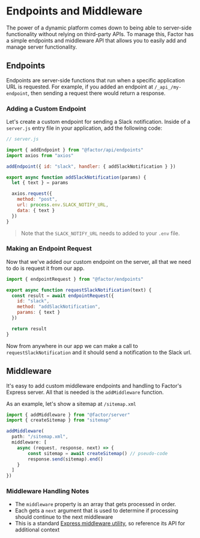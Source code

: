 # Endpoints and Middleware

The power of a dynamic platform comes down to being able to server-side functionality without relying on third-party APIs. To manage this, Factor has a simple endpoints and middleware API that allows you to easily add and manage server functionality.

## Endpoints

Endpoints are server-side functions that run when a specific application URL is requested. For example, if you added an endpoint at `/_api_/my-endpoint`, then sending a request there would return a response.

### Adding a Custom Endpoint

Let's create a custom endpoint for sending a Slack notification. Inside of a `server.js` entry file in your application, add the following code:

```js
// server.js

import { addEndpoint } from "@factor/api/endpoints"
import axios from "axios"

addEndpoint({ id: "slack", handler: { addSlackNotification } })

export async function addSlackNotification(params) {
  let { text } = params

  axios.request({
    method: "post",
    url: process.env.SLACK_NOTIFY_URL,
    data: { text }
  })
}
```

> Note that the `SLACK_NOTIFY_URL` needs to added to your `.env` file.

### Making an Endpoint Request

Now that we've added our custom endpoint on the server, all that we need to do is request it from our app.

```js
import { endpointRequest } from "@factor/endpoints"

export async function requestSlackNotification(text) {
  const result = await endpointRequest({
    id: "slack",
    method: "addSlackNotification",
    params: { text }
  })

  return result
}
```

Now from anywhere in our app we can make a call to `requestSlackNotification` and it should send a notification to the Slack url.

## Middleware

It's easy to add custom middleware endpoints and handling to Factor's Express server. All that is needed is the `addMiddleware` function.

As an example, let's show a sitemap at `/sitemap.xml`

```js
import { addMiddleware } from "@factor/server"
import { createSitemap } from "sitemap"

addMiddleware(
  path: "/sitemap.xml",
  middleware: [
    async (request, response, next) => {
        const sitemap = await createSitemap() // pseudo-code
        response.send(sitemap).end()
    }
  ]
})
```

### Middleware Handling Notes

- The `middleware` property is an array that gets processed in order.
- Each gets a `next` argument that is used to determine if processing should continue to the next middleware
- This is a standard [Express middleware utility](https://expressjs.com/en/guide/using-middleware.html), so reference its API for additional context
